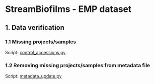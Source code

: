 # StreamBiofilms - EMP dataset

## 1. Data verification

### 1.1 Missing projects/samples
Script: [control_accessions.py](https://github.com/Mass23/StreamBiofilms/blob/master/control_accessions.py)

### 1.2 Removing missing projects/samples from metadata file
Script: [metadata_update.py](https://github.com/Mass23/StreamBiofilms/blob/master/metadata_update.py)
